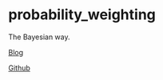 # probability_weighting
The Bayesian way.

[Blog](https://ergodicityeconomics.com/2020/03/06/probability-weighting-and-ergodicity-economics/)

[Github](https://github.com/LMLhub/probability_weighting/)

